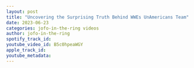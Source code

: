 ```yaml
---
layout: post
title: "Uncovering the Surprising Truth Behind WWEs UnAmericans Team"
date: 2023-06-23
categories: jofo-in-the-ring videos
author: jofo-in-the-ring
spotify_track_id: 
youtube_video_id: B5c0hpeaWGY
apple_track_id: 
youtube_metadata: 
---
```

